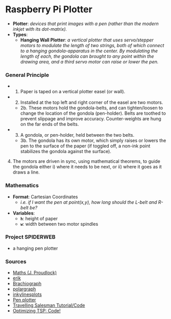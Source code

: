 # Raspberry Pi Plotter

- **Plotter**: *devices that print images with a pen (rather than the modern inkjet with its dot-matrix).*
- **Types**:
  - **Hanging Wall Plotter**: *a vertical plotter that uses servo/stepper motors to modulate the length of two strings, both of which connect to a hanging gondola-apparatus in the center. By modulating the length of each, the gondola can brought to any point within the drawing area, and a third servo motor can raise or lower the pen.*


### General Principle
- 1. Paper is taped on a vertical plotter easel (or wall).
- 2. Installed at the top left and right corner of the easel are two motors. 
  - 2b. These motors hold the gondola-belts, and can tighten/loosen to change the location of the gondola (pen-holder). Belts are toothed to prevent slippage and improve accuracy. Counter-weights are hung on the far ends of the belts.
- 3. A gondola, or pen-holder, held between the two belts.
  - 3b. The gondola has its own motor, which simply raises or lowers the pen to the surface of the paper (if toggled off, a non-ink point stabilizes the gondola against the surface).
4. The motors are driven in sync, using mathematical theorems, to guide the gondola either i) where it needs to be next, or ii) where it goes as it draws a line.

### Mathematics
- **Format**: Cartesian Coordinates
  - *i.e. if I want the pen at point(x,y), how long should the L-belt and R-belt be?*
- **Variables**:
  - **```h```**: height of paper
  - **```w```**: width between two motor spindles


### Project SPIDERWEB
- a hanging pen plotter



### Sources
- [Maths (J. Proudlock)](https://hackspace.raspberrypi.org/articles/use-pythagoras-theorem-to-draw-pictures)
- [erik](https://github.com/yosemitebandit/erik)
- [Brachiograph](https://github.com/evildmp/BrachioGraph)
- [polargraph](http://www.polargraph.co.uk/)
- [inkylinesplots](https://linktr.ee/inkylinesplots)
- [Pen plotter](https://www.basjacobs.com/post/pen-plotter/)
- [Travelling Salesman Tutorial/Code](https://towardsdatascience.com/solving-travelling-salesperson-problems-with-python-5de7e883d847)
- [Optimizing TSP: Code!](https://nb.paulbutler.org/optimizing-plots-with-tsp-solver/)

